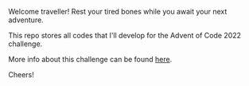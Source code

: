 Welcome traveller! Rest your tired bones while you await your next adventure.

This repo stores all codes that I'll develop for the Advent of Code 2022 challenge.

More info about this challenge can be found [here](https://adventofcode.com/2022/about).

Cheers!